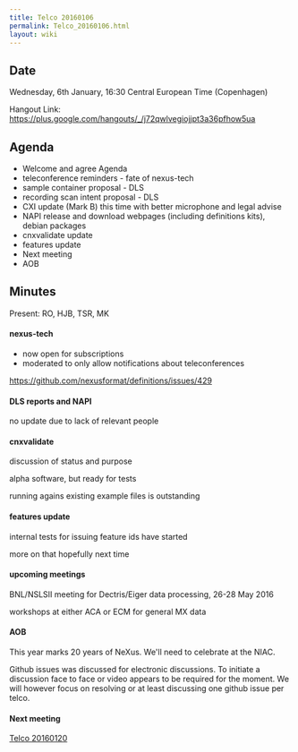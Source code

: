 ```yaml
---
title: Telco 20160106
permalink: Telco_20160106.html
layout: wiki
---
```


Date
----

Wednesday, 6th January, 16:30 Central European Time (Copenhagen)

Hangout Link:
<https://plus.google.com/hangouts/_/j72qwlvegiojjpt3a36pfhow5ua>

Agenda
------

-   Welcome and agree Agenda
-   teleconference reminders - fate of nexus-tech
-   sample container proposal - DLS
-   recording scan intent proposal - DLS
-   CXI update (Mark B) this time with better microphone and legal
    advise
-   NAPI release and download webpages (including definitions kits),
    debian packages
-   cnxvalidate update
-   features update
-   Next meeting
-   AOB

Minutes
-------

Present: RO, HJB, TSR, MK

#### nexus-tech

-   now open for subscriptions
-   moderated to only allow notifications about teleconferences

<https://github.com/nexusformat/definitions/issues/429>

#### DLS reports and NAPI

no update due to lack of relevant people

#### cnxvalidate

discussion of status and purpose

alpha software, but ready for tests

running agains existing example files is outstanding

#### features update

internal tests for issuing feature ids have started

more on that hopefully next time

#### upcoming meetings

BNL/NSLSII meeting for Dectris/Eiger data processing, 26-28 May 2016

workshops at either ACA or ECM for general MX data

#### AOB

This year marks 20 years of NeXus. We'll need to celebrate at the NIAC.

Github issues was discussed for electronic discussions. To initiate a
discussion face to face or video appears to be required for the moment.
We will however focus on resolving or at least discussing one github
issue per telco.

#### Next meeting

[Telco 20160120](Telco_20160120.html "wikilink")
